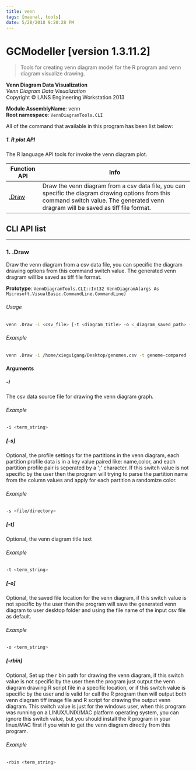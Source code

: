 ```yaml
---
title: venn
tags: [maunal, tools]
date: 5/28/2018 9:20:28 PM
---
```

# GCModeller [version 1.3.11.2]
> Tools for creating venn diagram model for the R program and venn diagram visualize drawing.

<!--more-->

**Venn Diagram Data Visualization**<br/>
_Venn Diagram Data Visualization_<br/>
Copyright © LANS Engineering Workstation 2013

**Module AssemblyName**: venn<br/>
**Root namespace**: ``VennDiagramTools.CLI``<br/>


All of the command that available in this program has been list below:

##### 1. R plot API

The R language API tools for invoke the venn diagram plot.


|Function API|Info|
|------------|----|
|[.Draw](#.Draw)|Draw the venn diagram from a csv data file, you can specific the diagram drawing options from this command switch value. The generated venn dragram will be saved as tiff file format.|

## CLI API list
--------------------------
<h3 id=".Draw"> 1. .Draw</h3>

Draw the venn diagram from a csv data file, you can specific the diagram drawing options from this command switch value. The generated venn dragram will be saved as tiff file format.

**Prototype**: ``VennDiagramTools.CLI::Int32 VennDiagramA(args As Microsoft.VisualBasic.CommandLine.CommandLine)``

###### Usage

```bash
venn .Draw -i <csv_file> [-t <diagram_title> -o <_diagram_saved_path> -s <partitions_option_pairs/*.csv> /First.ID.Skip -rbin <r_bin_directory>]
```
###### Example
```bash
venn .Draw -i /home/xieguigang/Desktop/genomes.csv -t genome-compared -o ~/Desktop/xcc8004.tiff -s "Xcc8004,blue,Xcc 8004;ecoli,green,Ecoli. K12;pa14,yellow,PA14;ftn,black,FTN;aciad,red,ACIAD"
```


#### Arguments
##### -i
The csv data source file for drawing the venn diagram graph.

###### Example
```bash
-i <term_string>
```
##### [-s]
Optional, the profile settings for the partitions in the venn diagram, each partition profile data is
in a key value paired like: name,color, and each partition profile pair is seperated by a ';' character.
If this switch value is not specific by the user then the program will trying to parse the partition name
from the column values and apply for each partition a randomize color.

###### Example
```bash
-s <file/directory>
```
##### [-t]
Optional, the venn diagram title text

###### Example
```bash
-t <term_string>
```
##### [-o]
Optional, the saved file location for the venn diagram, if this switch value is not specific by the user then
the program will save the generated venn diagram to user desktop folder and using the file name of the input csv file as default.

###### Example
```bash
-o <term_string>
```
##### [-rbin]
Optional, Set up the r bin path for drawing the venn diagram, if this switch value is not specific by the user then
the program just output the venn diagram drawing R script file in a specific location, or if this switch
value is specific by the user and is valid for call the R program then will output both venn diagram tiff image file and R script for drawing the output venn diagram.
This switch value is just for the windows user, when this program was running on a LINUX/UNIX/MAC platform operating
system, you can ignore this switch value, but you should install the R program in your linux/MAC first if you wish to
get the venn diagram directly from this program.

###### Example
```bash
-rbin <term_string>
```
